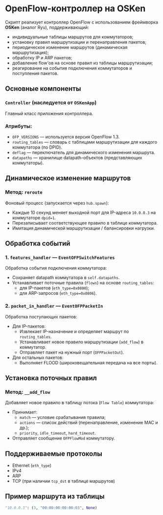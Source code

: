 # OpenFlow-контроллер на OSKen

Скрипт реализует контроллер OpenFlow с использованием фреймворка **OSKen** (аналог Ryu), поддерживающий:
- индивидуальные таблицы маршрутов для коммутаторов;
- установку правил маршрутизации и перенаправления пакетов;
- периодическое изменение маршрутов (динамическая маршрутизация);
- обработку IP и ARP пакетов;
- добавление flow'ов на основе правил из таблицы маршрутизации;
- реагирование на события подключения коммутаторов и поступления пакетов.

## Основные компоненты

### `Controller` (наследуется от `OSKenApp`)

Главный класс приложения контроллера.

### Атрибуты:

- `OFP_VERSIONS` — используется версия OpenFlow 1.3.
- `routing_tables` — словарь с таблицами маршрутизации для каждого коммутатора (по DPID).
- `deflag` — переключатель для динамического изменения маршрута.
- `datapaths` — хранилище datapath-объектов (представляющих коммутаторы).

## Динамическое изменение маршрутов

### Метод: `reroute`

Фоновый процесс (запускается через `hub.spawn`):
- Каждые 10 секунд меняет выходной порт для IP-адреса `10.0.0.3` на коммутаторе `dpid=1`.
- Перезаписывает соответствующее правило в таблице коммутатора.
- Имитация динамической маршрутизации / балансировки нагрузки.

## Обработка событий

### 1. `features_handler` — `EventOFPSwitchFeatures`

Обработка события подключения коммутатора:

- Сохраняет datapath коммутатора в `self.datapaths`.
- Устанавливает поточные правила (`flows`) на основе `routing_tables`:
  - для IP-пакетов (`eth_type=0x0800`);
  - для ARP-запросов (`eth_type=0x0806`).

### 2. `packet_in_handler` — `EventOFPPacketIn`

Обработка поступающих пакетов:

- Для IP-пакетов:
  - Извлекает IP-назначение и определяет маршрут по `routing_tables`.
  - Устанавливает новое правило маршрутизации (`add_flow`) в коммутатор.
  - Отправляет пакет на нужный порт (`OFPPacketOut`).
- Для остальных пакетов:
  - Выполняет FLOOD (широковещательная передача на все порты).

## Установка поточных правил

### Метод: `__add_flow`

Добавляет новое правило в таблицу потока (`Flow Table`) коммутатора:

- Принимает:
  - `match` — условие срабатывания правила;
  - `actions` — список действий (перенаправление, изменение MAC и др.);
  - `priority`, `idle_timeout`, `hard_timeout`.
- Отправляет сообщение `OFPFlowMod` коммутатору.

## Поддерживаемые протоколы

- Ethernet (`eth_type`)
- IPv4
- ARP
- TCP (при наличии `tcp_dst` в таблице маршрутов)

## Пример маршрута из таблицы

```python
"10.0.0.3": (3, "00:00:00:00:00:03", None)
```
